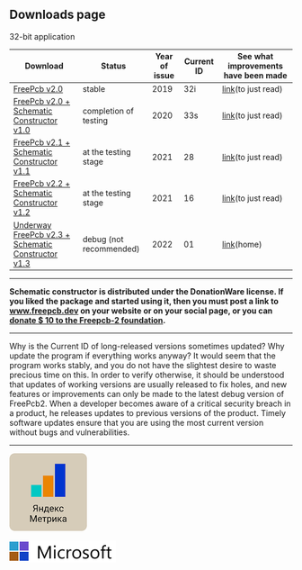## Downloads page

32-bit application

Download                                                                         | Status | Year of issue | Current ID | See what improvements have been made
---------------------------------------------------------------------------------|--------|---------------|------------|------------------------------------------
[FreePcb v2.0](https://github.com/Duxah/FreePCB-2/archive/0-32.zip)           | stable | 2019 | 32i | [link](https://github.com/Duxah/FreePCB-2/tree/0-32/README.md)(to just read)
[FreePcb v2.0 + Schematic Constructor v1.0](https://github.com/Duxah/FreePCB-2/archive/0-33.zip) | completion of testing | 2020 | 33s | [link](https://github.com/Duxah/FreePCB-2/tree/0-33/README.md)(to just read)
[FreePcb v2.1 + Schematic Constructor v1.1](https://github.com/Duxah/FreePCB-2/archive/1-xx.zip) | at the testing stage | 2021 | 28 | [link](https://github.com/Duxah/FreePCB-2/tree/1-xx/README.md)(to just read)
[FreePcb v2.2 + Schematic Constructor v1.2](https://github.com/Duxah/FreePCB-2/archive/2-xx.zip) | at the testing stage | 2021 | 16 | [link](https://github.com/Duxah/FreePCB-2/tree/2-xx/README.md)(to just read)
[Underway FreePcb v2.3 + Schematic Constructor v1.3](https://github.com/Duxah/FreePCB-2/archive/master.zip) | debug (not recommended) | 2022 | 01 | [link](https://freepcb.dev)(home)

***

**Schematic constructor is distributed under the DonationWare license. If you liked the package and started using it, then you must post a link to www.freepcb.dev on your website or on your social page, or you can [donate $ 10 to the Freepcb-2 foundation](https://paypal.me/freepcb2).**

***

Why is the Current ID of long-released versions sometimes updated? Why update the program if everything works anyway? It would seem that the program works stably, and you do not have the slightest desire to waste precious time on this. In order to verify otherwise, it should be understood that updates of working versions are usually released to fix holes, and new features or improvements can only be made to the latest debug version of FreePcb2. When a developer becomes aware of a critical security breach in a product, he releases updates to previous versions of the product. Timely software updates ensure that you are using the most current version without bugs and vulnerabilities.

***


![Yandex](pictures/Yandex.png)


<!-- Yandex.Metrika counter -->
<script type="text/javascript" >
   (function(m,e,t,r,i,k,a){m[i]=m[i]||function(){(m[i].a=m[i].a||[]).push(arguments)};
   m[i].l=1*new Date();k=e.createElement(t),a=e.getElementsByTagName(t)[0],k.async=1,k.src=r,a.parentNode.insertBefore(k,a)})
   (window, document, "script", "https://mc.yandex.ru/metrika/tag.js", "ym");

   ym(56412415, "init", {
        clickmap:true,
        trackLinks:true,
        accurateTrackBounce:true,
        webvisor:true
   });
</script>
<noscript><div><img src="https://mc.yandex.ru/watch/56412415" style="position:absolute; left:-9999px;" alt="" /></div></noscript>
<!-- /Yandex.Metrika counter -->


![Microsoft](pictures/Microsoft.png)


<!-- Clarity tracking code for https://freepcb.dev/ --><script>    (function(c,l,a,r,i,t,y){        c[a]=c[a]||function(){(c[a].q=c[a].q||[]).push(arguments)};        t=l.createElement(r);t.async=1;t.src="https://www.clarity.ms/tag/"+i+"?ref=bwt";        y=l.getElementsByTagName(r)[0];y.parentNode.insertBefore(t,y);    })(window, document, "clarity", "script", "67s8blvy22");</script>



<script type="text/javascript">
    (function(c,l,a,r,i,t,y){
        c[a]=c[a]||function(){(c[a].q=c[a].q||[]).push(arguments)};
        t=l.createElement(r);t.async=1;t.src="https://www.clarity.ms/tag/"+i;
        y=l.getElementsByTagName(r)[0];y.parentNode.insertBefore(t,y);
    })(window, document, "clarity", "script", "67sapfonum");
</script>

